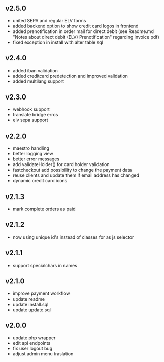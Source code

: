 ## v2.5.0
 * united SEPA and regular ELV forms
 * added backend option to show credit card logos in frontend
 * added prenotification in order mail for direct debit (see Readme.md "Notes about direct debit (ELV) Prenotification" regarding invoice pdf)
 * fixed exception in install with alter table sql

## v2.4.0
 * added iban validation
 * added creditcard predetection and improved validation
 * added multilang support

## v2.3.0
 * webhook support
 * translate bridge erros
 * elv sepa support

## v2.2.0
 * maestro handling
 * better logging view
 * better error messages
 * add validateHolder() for card holder validation
 * fastcheckout add possibility to change the payment data
 * reuse clients and update them if email address has changed
 * dynamic credit card icons

## v2.1.3
 * mark complete orders as paid

## v2.1.2
 * now using unique id's instead of classes for as js selector

## v2.1.1
 * support specialchars in names

## v2.1.0
 *  improve payment workflow
 * update readme
 * update install.sql
 * update update.sql

## v2.0.0
 * update php wrapper
 * edit api endpoints
 * fix user logout bug
 * adjust admin menu traslation